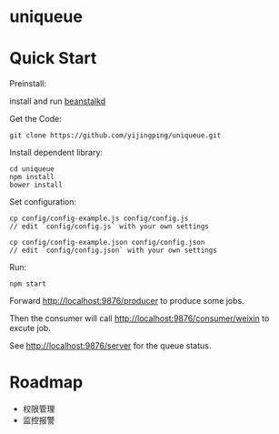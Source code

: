 uniqueue
===========

# Quick Start

Preinstall:

  install and run [beanstalkd](http://kr.github.io/beanstalkd/)

Get the Code:

	git clone https://github.com/yijingping/uniqueue.git

Install dependent library:

	cd uniqueue
	npm install
	bower install

Set configuration:

	cp config/config-example.js config/config.js
	// edit `config/config.js` with your own settings

	cp config/config-example.json config/config.json
	// edit `config/config.json` with your own settings

Run:

	npm start	

Forward [http://localhost:9876/producer](http://localhost:9876/producer) to produce some jobs.

Then the consumer will call [http://localhost:9876/consumer/weixin](http://localhost:9876/consumer/weixin) to excute job.

See [http://localhost:9876/server](http://localhost:9876/server) for the queue status.

# Roadmap
* 权限管理
* 监控报警
